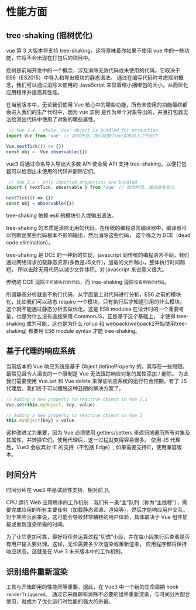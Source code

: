 # 性能方面

## tree-shaking (摇树优化)

vue 第 3 大版本将支持 tree-shaking，这将意味着你如果不使用 vue 中的一些功能，它将不会出现在打包后的项目中。

摇树是前端开发中的一个概念，涉及消除无效代码或未使用的代码。它取决于 ES6（ES2015）中导入和导出模块的静态语法。
通过在编写代码时考虑摇树概念，我们可以通过消除未使用的 JavaScript 来显着缩小捆绑包的大小，从而优化应用程序并提高其性能。

在当前版本中，无论我们使用 Vue 核心中的哪些功能，所有未使用的功能最终都会进入我们的生产代码中，因为 vue 实例
是作为单个对象导出的，并且打包器无法检测出代码中使用了对象的哪些属性。

```javascript
 // Vue 2.x - whole `Vue` object is bundled for production
import Vue from 'vue' // 如你所见，我们将整个vue实例导入了代码中

Vue.nextTick(() => {})
const obj =  Vue.observable({})
```
vue3 将通过命名导入导出大多数 API 使全局 API 支持 tree-shaking，以便打包器可以检测出未使用的代码并删除它们。

```javascript
 // Vue 3.x - only imported properties are bundled
import { nextTick, observable } from 'vue' // 如你所见，通过命名导入

nextTick(() => {})
const obj = observable({})
```
tree-shaking 依赖 es6 的模块引入或输出语法。

tree-shaking 的本质是消除无用的代码。在传统的编程语言编译器中，编译器可以判断出某些代码根本不影响输出，然后消除这些代码，
这个称之为 DCE（dead code elimination）。

tree-shaking 是 DCE 的一种新的实现，javascript 同传统的编程语言不同，我们通过网络请求加载静态资源(多数是JS文件)，加载的文件越小，整体执行时间越短，
所以去除无用代码以减少文件体积，对 javascript 来说意义很大。

传统的 DCE 消除`不可能执行的代码`，而 tree-shaking 消除`没有用到的代码`。

所谓静态分析就是不执行代码，从字面量上对代码进行分析，ES6 之前的模块化，比如我们可以动态 require 一个模块，只有执行后才知道引用的什么模块。
这个就不能通过静态分析去做优化。这是 ES6 modules 在设计时的一个重要考量，也是为什么没有直接采用 CommonJS，正是基于这个基础上，
才使得 tree-shaking 成为可能，这也是为什么 rollup 和 webpack(webpack2开始使用tree-shaking) 都要用 ES6 module syntax 才能 tree-shaking。

## 基于代理的响应系统

当前版本的 Vue 响应系统是基于 Object.defineProperty 的，其存在一些局限。最常见且令人沮丧的一个限制是 Vue 无法跟踪响应对象的属性添加 / 删除。
为此我们需要使用 Vue.set 和 Vue.delete 来保证响应系统的运行符合预期。有了 JS 代理后，我们终于可以摆脱这种丑陋的解决方案了。

```javascript
// Adding a new property to reacitve object in Vue 2.x
Vue.set(this.myObject, key, value)

// Adding a new property to reactive object in Vue 3
this.myObject[key] = value
```
这种改进尤为重要，因为 Vue 必须使用 getters/setters 来递归地遍历所有对象及其属性，并转换它们。使用代理后，这一过程就变得容易很多。
使用 JS 代理后，Vue3 会放弃对 IE 的支持（不包括 Edge）, 如果需要支持IE，使用兼容版本。

## 时间分片

时间分片在 vue3 中是试验性支持，相对前卫。

CPU 运行 Web 应用程序的工作机制：我们有一条“主”队列（称为“主线程”），需要完成应用的所有主要任务（加载静态资源、渲染等），然后才能响应用户交互。
对于某些页面来说，这可能会导致非常糟糕的用户体验，具体取决于 Vue 组件加载或重新渲染所需的时间。

为了让它更加可靠，最好将任务运算过程“切成”小段，并在每小段执行后查看是否有用户输入要处理。这样，无论需要多少次渲染或重新渲染，
应用程序都将保持响应状态。这就是在 Vue 3 未来版本中的工作机制。

## 识别组件重新渲染

工具与开箱即用的性能同等重要。据此，在 Vue3 中一个新的生命周期 hook `renderTriggered`。
通过它来跟踪和消除不必要的组件重新渲染，与时间分片配合使用，就成为了优化运行时性能的强大的杀器。